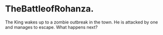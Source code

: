# TheBattleofRohanza.
The King wakes up to a zombie outbreak in the town. He is attacked by one and manages to escape. What happens next?
